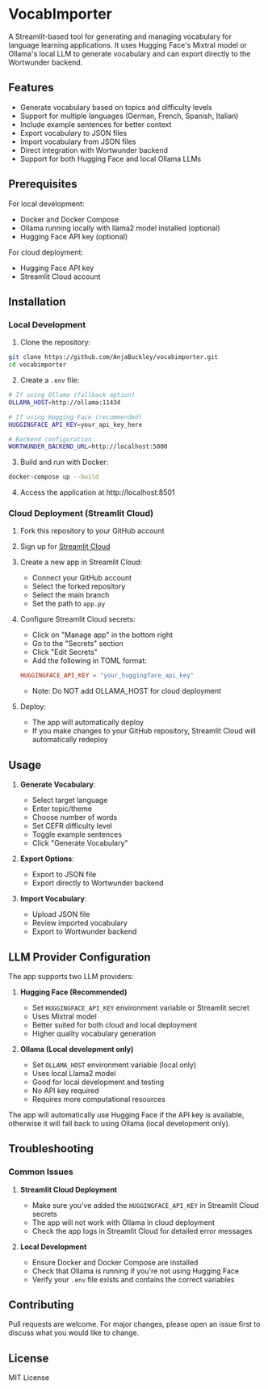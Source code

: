 # VocabImporter

A Streamlit-based tool for generating and managing vocabulary for language learning applications. It uses Hugging Face's Mixtral model or Ollama's local LLM to generate vocabulary and can export directly to the Wortwunder backend.

## Features

- Generate vocabulary based on topics and difficulty levels
- Support for multiple languages (German, French, Spanish, Italian)
- Include example sentences for better context
- Export vocabulary to JSON files
- Import vocabulary from JSON files
- Direct integration with Wortwunder backend
- Support for both Hugging Face and local Ollama LLMs

## Prerequisites

For local development:
- Docker and Docker Compose
- Ollama running locally with llama2 model installed (optional)
- Hugging Face API key (optional)

For cloud deployment:
- Hugging Face API key
- Streamlit Cloud account

## Installation

### Local Development

1. Clone the repository:
```bash
git clone https://github.com/AnjaBuckley/vocabimporter.git
cd vocabimporter
```

2. Create a `.env` file:
```bash
# If using Ollama (fallback option)
OLLAMA_HOST=http://ollama:11434

# If using Hugging Face (recommended)
HUGGINGFACE_API_KEY=your_api_key_here

# Backend configuration
WORTWUNDER_BACKEND_URL=http://localhost:5000
```

3. Build and run with Docker:
```bash
docker-compose up --build
```

4. Access the application at http://localhost:8501

### Cloud Deployment (Streamlit Cloud)

1. Fork this repository to your GitHub account

2. Sign up for [Streamlit Cloud](https://streamlit.io/cloud)

3. Create a new app in Streamlit Cloud:
   - Connect your GitHub account
   - Select the forked repository
   - Select the main branch
   - Set the path to `app.py`

4. Configure Streamlit Cloud secrets:
   - Click on "Manage app" in the bottom right
   - Go to the "Secrets" section
   - Click "Edit Secrets"
   - Add the following in TOML format:
   ```toml
   HUGGINGFACE_API_KEY = "your_huggingface_api_key"
   ```
   - Note: Do NOT add OLLAMA_HOST for cloud deployment

5. Deploy:
   - The app will automatically deploy
   - If you make changes to your GitHub repository, Streamlit Cloud will automatically redeploy

## Usage

1. **Generate Vocabulary**:
   - Select target language
   - Enter topic/theme
   - Choose number of words
   - Set CEFR difficulty level
   - Toggle example sentences
   - Click "Generate Vocabulary"

2. **Export Options**:
   - Export to JSON file
   - Export directly to Wortwunder backend

3. **Import Vocabulary**:
   - Upload JSON file
   - Review imported vocabulary
   - Export to Wortwunder backend

## LLM Provider Configuration

The app supports two LLM providers:

1. **Hugging Face (Recommended)**
   - Set `HUGGINGFACE_API_KEY` environment variable or Streamlit secret
   - Uses Mixtral model
   - Better suited for both cloud and local deployment
   - Higher quality vocabulary generation

2. **Ollama (Local development only)**
   - Set `OLLAMA_HOST` environment variable (local only)
   - Uses local Llama2 model
   - Good for local development and testing
   - No API key required
   - Requires more computational resources

The app will automatically use Hugging Face if the API key is available, otherwise it will fall back to using Ollama (local development only).

## Troubleshooting

### Common Issues

1. **Streamlit Cloud Deployment**
   - Make sure you've added the `HUGGINGFACE_API_KEY` in Streamlit Cloud secrets
   - The app will not work with Ollama in cloud deployment
   - Check the app logs in Streamlit Cloud for detailed error messages

2. **Local Development**
   - Ensure Docker and Docker Compose are installed
   - Check that Ollama is running if you're not using Hugging Face
   - Verify your `.env` file exists and contains the correct variables

## Contributing

Pull requests are welcome. For major changes, please open an issue first to discuss what you would like to change.

## License

MIT License
